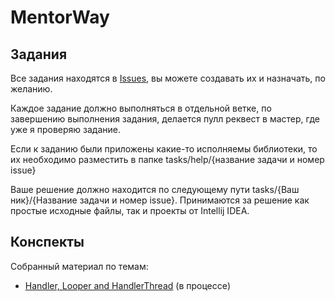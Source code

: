 # MentorWay

## Задания
Все задания находятся в [Issues](https://github.com/Shiplayer/MentorWay/issues), вы можете создавать их и назначать, по желанию.

Каждое задание должно выполняться в отдельной ветке, по завершению выполнения задания, делается пулл реквест в мастер, где уже я проверяю задание.

Если к заданию были приложены какие-то исполняемы библиотеки, то их необходимо разместить в папке tasks/help/{название задачи и номер issue}

Ваше решение должно находится по следующему пути tasks/{Ваш ник}/{Название задачи и номер issue}. Принимаются за решение как простые исходные файлы, так и проекты от Intellij IDEA.

## Конспекты

Собранный материал по темам:
* [Handler, Looper and HandlerThread](handler%20and%20looper.md) (в процессе)
